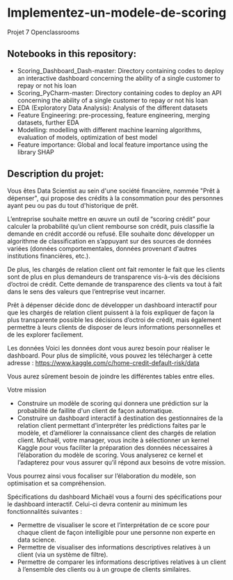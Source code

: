 # Implementez-un-modele-de-scoring
Projet 7 Openclassrooms

Notebooks in this repository:
-----------------------------
* Scoring_Dashboard_Dash-master: Directory containing codes to deploy an interactive dashboard concerning the ability of a single customer to repay or not his loan
* Scoring_PyCharm-master: Directory containing codes to deploy an API concerning the ability of a single customer to repay or not his loan
* EDA (Exploratory Data Analysis): Analysis of the different datasets
* Feature Engineering: pre-processing, feature engineering, merging datasets, further EDA
* Modelling: modelling with different machine learning algorithms, evaluation of models, optimization of best model
* Feature importance: Global and local feature importance using the library SHAP


Description du projet:
----------------------

Vous êtes Data Scientist au sein d'une société financière, nommée "Prêt à dépenser",  qui propose des crédits à la consommation pour des personnes ayant peu ou pas du tout d'historique de prêt.

L’entreprise souhaite mettre en œuvre un outil de “scoring crédit” pour calculer la probabilité qu’un client rembourse son crédit, puis classifie la demande en crédit accordé ou refusé. Elle souhaite donc développer un algorithme de classification en s’appuyant sur des sources de données variées (données comportementales, données provenant d'autres institutions financières, etc.).

De plus, les chargés de relation client ont fait remonter le fait que les clients sont de plus en plus demandeurs de transparence vis-à-vis des décisions d’octroi de crédit. Cette demande de transparence des clients va tout à fait dans le sens des valeurs que l’entreprise veut incarner.

Prêt à dépenser décide donc de développer un dashboard interactif pour que les chargés de relation client puissent à la fois expliquer de façon la plus transparente possible les décisions d’octroi de crédit, mais également permettre à leurs clients de disposer de leurs informations personnelles et de les explorer facilement. 

Les données
Voici les données dont vous aurez besoin pour réaliser le dashboard. Pour plus de simplicité, vous pouvez les télécharger à cette adresse : https://www.kaggle.com/c/home-credit-default-risk/data

Vous aurez sûrement besoin de joindre les différentes tables entre elles.

Votre mission
- Construire un modèle de scoring qui donnera une prédiction sur la probabilité de faillite d'un client de façon automatique.
- Construire un dashboard interactif à destination des gestionnaires de la relation client permettant d'interpréter les prédictions faites par le modèle, et d’améliorer la connaissance client des chargés de relation client.
Michaël, votre manager, vous incite à sélectionner un kernel Kaggle pour vous faciliter la préparation des données nécessaires à l’élaboration du modèle de scoring. Vous analyserez ce kernel et l’adapterez pour vous assurer qu’il répond aux besoins de votre mission.

Vous pourrez ainsi vous focaliser sur l’élaboration du modèle, son optimisation et sa compréhension.

Spécifications du dashboard
Michaël vous a fourni des spécifications pour le dashboard interactif. Celui-ci devra contenir au minimum les fonctionnalités suivantes :
- Permettre de visualiser le score et l’interprétation de ce score pour chaque client de façon intelligible pour une personne non experte en data science.
- Permettre de visualiser des informations descriptives relatives à un client (via un système de filtre).
- Permettre de comparer les informations descriptives relatives à un client à l’ensemble des clients ou à un groupe de clients similaires.
